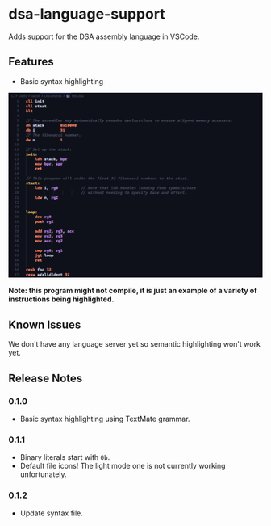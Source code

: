# dsa-language-support

Adds support for the DSA assembly language in VSCode.

## Features

- Basic syntax highlighting

![A screenshot of a program highlighted using the extension](screenshot.png)

**Note: this program might not compile, it is just an example of a variety of instructions being highlighted.**

## Known Issues

We don't have any language server yet so semantic highlighting won't work yet.

## Release Notes

### 0.1.0

- Basic syntax highlighting using TextMate grammar.

### 0.1.1

- Binary literals start with `0b`.
- Default file icons! The light mode one is not currently working unfortunately.

### 0.1.2

- Update syntax file.
